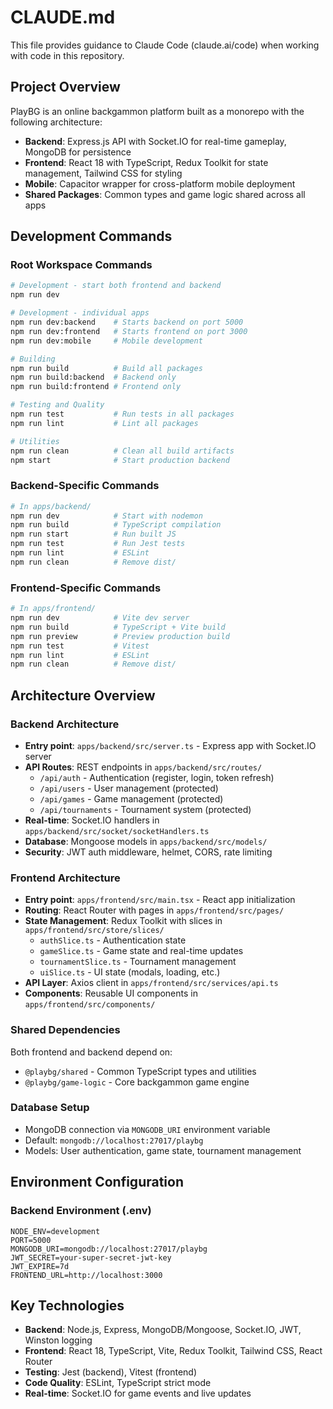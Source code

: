 # CLAUDE.md

This file provides guidance to Claude Code (claude.ai/code) when working with code in this repository.

## Project Overview

PlayBG is an online backgammon platform built as a monorepo with the following architecture:
- **Backend**: Express.js API with Socket.IO for real-time gameplay, MongoDB for persistence
- **Frontend**: React 18 with TypeScript, Redux Toolkit for state management, Tailwind CSS for styling
- **Mobile**: Capacitor wrapper for cross-platform mobile deployment
- **Shared Packages**: Common types and game logic shared across all apps

## Development Commands

### Root Workspace Commands
```bash
# Development - start both frontend and backend
npm run dev

# Development - individual apps
npm run dev:backend    # Starts backend on port 5000
npm run dev:frontend   # Starts frontend on port 3000
npm run dev:mobile     # Mobile development

# Building
npm run build          # Build all packages
npm run build:backend  # Backend only
npm run build:frontend # Frontend only

# Testing and Quality
npm run test           # Run tests in all packages
npm run lint           # Lint all packages

# Utilities
npm run clean          # Clean all build artifacts
npm start              # Start production backend
```

### Backend-Specific Commands
```bash
# In apps/backend/
npm run dev            # Start with nodemon
npm run build          # TypeScript compilation
npm run start          # Run built JS
npm run test           # Run Jest tests
npm run lint           # ESLint
npm run clean          # Remove dist/
```

### Frontend-Specific Commands
```bash
# In apps/frontend/
npm run dev            # Vite dev server
npm run build          # TypeScript + Vite build
npm run preview        # Preview production build
npm run test           # Vitest
npm run lint           # ESLint
npm run clean          # Remove dist/
```

## Architecture Overview

### Backend Architecture
- **Entry point**: `apps/backend/src/server.ts` - Express app with Socket.IO server
- **API Routes**: REST endpoints in `apps/backend/src/routes/`
  - `/api/auth` - Authentication (register, login, token refresh)
  - `/api/users` - User management (protected)
  - `/api/games` - Game management (protected)
  - `/api/tournaments` - Tournament system (protected)
- **Real-time**: Socket.IO handlers in `apps/backend/src/socket/socketHandlers.ts`
- **Database**: Mongoose models in `apps/backend/src/models/`
- **Security**: JWT auth middleware, helmet, CORS, rate limiting

### Frontend Architecture
- **Entry point**: `apps/frontend/src/main.tsx` - React app initialization
- **Routing**: React Router with pages in `apps/frontend/src/pages/`
- **State Management**: Redux Toolkit with slices in `apps/frontend/src/store/slices/`
  - `authSlice.ts` - Authentication state
  - `gameSlice.ts` - Game state and real-time updates  
  - `tournamentSlice.ts` - Tournament management
  - `uiSlice.ts` - UI state (modals, loading, etc.)
- **API Layer**: Axios client in `apps/frontend/src/services/api.ts`
- **Components**: Reusable UI components in `apps/frontend/src/components/`

### Shared Dependencies
Both frontend and backend depend on:
- `@playbg/shared` - Common TypeScript types and utilities
- `@playbg/game-logic` - Core backgammon game engine

### Database Setup
- MongoDB connection via `MONGODB_URI` environment variable
- Default: `mongodb://localhost:27017/playbg`
- Models: User authentication, game state, tournament management

## Environment Configuration

### Backend Environment (.env)
```
NODE_ENV=development
PORT=5000
MONGODB_URI=mongodb://localhost:27017/playbg
JWT_SECRET=your-super-secret-jwt-key
JWT_EXPIRE=7d
FRONTEND_URL=http://localhost:3000
```

## Key Technologies
- **Backend**: Node.js, Express, MongoDB/Mongoose, Socket.IO, JWT, Winston logging
- **Frontend**: React 18, TypeScript, Vite, Redux Toolkit, Tailwind CSS, React Router
- **Testing**: Jest (backend), Vitest (frontend)
- **Code Quality**: ESLint, TypeScript strict mode
- **Real-time**: Socket.IO for game events and live updates